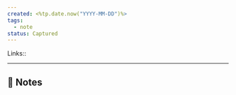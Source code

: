 ```yaml
---
created: <%tp.date.now("YYYY-MM-DD")%>
tags:
  - note
status: Captured
---
```

Links:: 

---

## 📝 Notes





